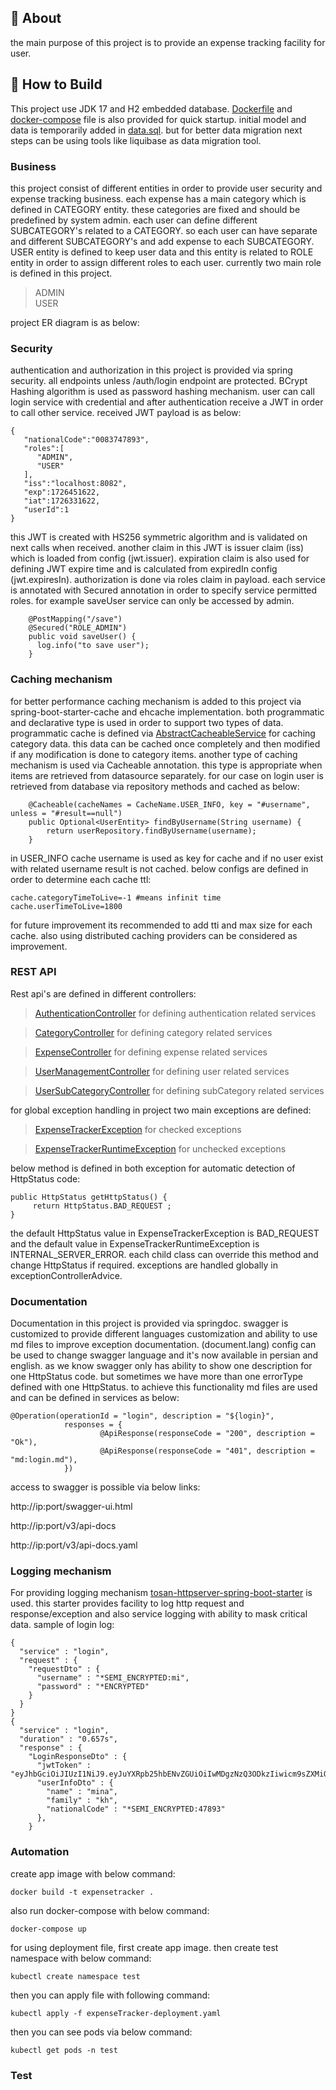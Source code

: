 ## 🚀 About

the main purpose of this project is to provide an expense tracking facility for user. 


## 📝 How to Build
This project use JDK 17 and H2 embedded database. [Dockerfile](./Dockerfile) and [docker-compose](./docker-compose.yaml)
file is also provided for quick startup. initial model and data is temporarily added in [data.sql](src/main/resources/data.sql).
but for better data migration next steps can be using tools like liquibase as data migration tool.

### Business
this project consist of different entities in order to provide user security and expense tracking
business. each expense has a main category which is defined in CATEGORY entity. these categories are fixed
and should be predefined by system admin. each user can define different SUBCATEGORY's related to a CATEGORY.
so each user can have separate and different SUBCATEGORY's and add expense to each SUBCATEGORY.
USER entity is defined to keep user data and this entity is related to ROLE entity in order to assign different
roles to each user. currently two main role is defined in this project.

> ADMIN  
> USER 

project ER diagram is as below:

### Security
authentication and authorization in this project is provided via spring security.
all endpoints unless /auth/login endpoint are protected. BCrypt Hashing algorithm is used as password hashing mechanism.
user can call login service with credential and after authentication receive a JWT in order to call other service.
received JWT payload is as below:
```
{
   "nationalCode":"0083747893",
   "roles":[
      "ADMIN",
      "USER"
   ],
   "iss":"localhost:8082",
   "exp":1726451622,
   "iat":1726331622,
   "userId":1
}
```
this JWT is created with HS256 symmetric algorithm and is validated on next calls when received. another claim in this JWT is 
issuer claim (iss) which is loaded from config (jwt.issuer). expiration claim is also used for defining JWT expire time
and is calculated from expiredIn config (jwt.expiresIn).
authorization is done via roles claim in payload. each service is annotated with Secured annotation in order to specify
service permitted roles. for example saveUser service can only be accessed by admin. 
```
    @PostMapping("/save")
    @Secured("ROLE_ADMIN")
    public void saveUser() {
      log.info("to save user");
    }
```
### Caching mechanism
for better performance caching mechanism is added to this project via spring-boot-starter-cache and ehcache implementation.
both programmatic and declarative type is used in order to support two types of data. programmatic cache is defined via 
[AbstractCacheableService](src/main/java/com/sample/expensetracker/cache/AbstractCacheableService.java) for caching category
data. this data can be cached once completely and then modified if any modification is done to category items.
another type of caching mechanism is used via Cacheable annotation. this type is appropriate when items are retrieved from
datasource separately. for our case on login user is retrieved from database via repository methods and cached as below:
```
    @Cacheable(cacheNames = CacheName.USER_INFO, key = "#username", unless = "#result==null")
    public Optional<UserEntity> findByUsername(String username) {
        return userRepository.findByUsername(username);
    }

```
in USER_INFO cache username is used as key for cache and if no user exist with related username result is not cached.
below configs are defined in order to determine each cache ttl:
```
cache.categoryTimeToLive=-1 #means infinit time
cache.userTimeToLive=1800
```
for future improvement its recommended to add tti and max size for each cache. also using distributed caching providers
can be considered as improvement.

### REST API
Rest api's are defined in different controllers:
> [AuthenticationController](src/main/java/com/sample/expensetracker/controller/AuthenticationController.java) for defining authentication related services

> [CategoryController](src/main/java/com/sample/expensetracker/controller/CategoryController.java) for defining category related services

> [ExpenseController](src/main/java/com/sample/expensetracker/controller/ExpenseController.java) for defining expense related services

> [UserManagementController](src/main/java/com/sample/expensetracker/controller/UserManagementController.java) for defining user related services

> [UserSubCategoryController](src/main/java/com/sample/expensetracker/controller/UserSubCategoryController.java) for defining subCategory related services

for global exception handling in project two main exceptions are defined:
> [ExpenseTrackerException](src/main/java/com/sample/expensetracker/exception/ExpenseTrackerException.java) for checked exceptions

> [ExpenseTrackerRuntimeException](src/main/java/com/sample/expensetracker/exception/ExpenseTrackerRuntimeException.java) for unchecked exceptions

below method is defined in both exception for automatic detection of HttpStatus code:
```
public HttpStatus getHttpStatus() {
     return HttpStatus.BAD_REQUEST ;
}
```
the default HttpStatus value in ExpenseTrackerException is BAD_REQUEST and the default value in ExpenseTrackerRuntimeException
is INTERNAL_SERVER_ERROR. each child class can override this method and change HttpStatus if required.
exceptions are handled globally in exceptionControllerAdvice.

### Documentation
Documentation in this project is provided via springdoc. swagger is customized to provide different languages
customization and ability to use md files to improve exception documentation. (document.lang) config can be used
to change swagger language and it's now available in persian and english.
as we know swagger only has ability to show one description for one HttpStatus code. but sometimes we have more than
one errorType defined with one HttpStatus. to achieve this functionality md files are used and can be defined in services as below:

```
@Operation(operationId = "login", description = "${login}",
            responses = {
                    @ApiResponse(responseCode = "200", description = "Ok"),
                    @ApiResponse(responseCode = "401", description = "md:login.md"),
            })
```

access to swagger is possible via below links:

http://ip:port/swagger-ui.html

http://ip:port/v3/api-docs

http://ip:port/v3/api-docs.yaml

### Logging mechanism
For providing logging mechanism [tosan-httpserver-spring-boot-starter](https://github.com/Tosan/tosan-httpserver-spring-boot-starter) is used. this starter provides facility 
to log http request and response/exception and also service logging with ability to mask critical data.
sample of login log:
```
{
  "service" : "login",
  "request" : {
    "requestDto" : {
      "username" : "*SEMI_ENCRYPTED:mi",
      "password" : "*ENCRYPTED"
    }
  }
} 
{
  "service" : "login",
  "duration" : "0.657s",
  "response" : {
    "LoginResponseDto" : {
      "jwtToken" : "eyJhbGciOiJIUzI1NiJ9.eyJuYXRpb25hbENvZGUiOiIwMDgzNzQ3ODkzIiwicm9sZXMiOlsiQURNSU4iLCJVU0VSIl0sImlzcyI6ImxvY2FsaG9zdDo4MDgyIiwiZXhwIjoxNzI2NDU5MjU0LCJpYXQiOjE3MjYzMzkyNTQsInVzZXJJZCI6MX0.Bg78qhjf8PNz1ZXAdA1_YZy43c0Rh4kn3yDvzqhCRF8",
      "userInfoDto" : {
        "name" : "mina",
        "family" : "kh",
        "nationalCode" : "*SEMI_ENCRYPTED:47893"
      },
    }
```

### Automation
create app image with below command:
```
docker build -t expensetracker .
```
also run docker-compose with below command:
```
docker-compose up
```
for using deployment file, first create app image. then create test namespace with below command:
```
kubectl create namespace test
```
then you can apply file with following command:
```
kubectl apply -f expenseTracker-deployment.yaml
```
then you can see pods via below command:
```
kubectl get pods -n test
```

### Test

